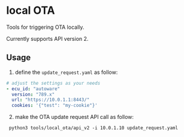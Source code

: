 # local OTA

Tools for triggering OTA locally.

Currently supports API version 2.

## Usage

1. define the `update_request.yaml` as follow:

```yaml
# adjust the settings as your needs
- ecu_id: "autoware"
  version: "789.x"
  url: "https://10.0.1.1:8443/"
  cookies: '{"test": "my-cookie"}'
```

2. make the OTA update request API call as follow:

```shell
 python3 tools/local_ota/api_v2 -i 10.0.1.10 update_request.yaml
```
